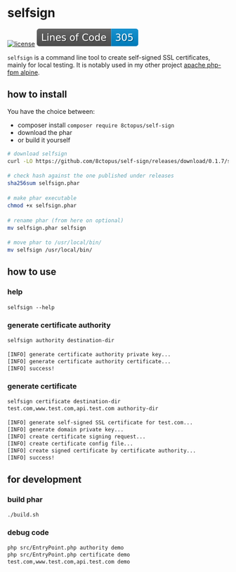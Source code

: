 # selfsign

[![license](http://poser.pugx.org/8ctopus/self-sign/license)](https://packagist.org/packages/8ctopus/self-sign)
![lines of code](https://raw.githubusercontent.com/8ctopus/self-sign/image-data/lines.svg)

`selfsign` is a command line tool to create self-signed SSL certificates, mainly for local testing.
It is notably used in my other project [apache php-fpm alpine](https://github.com/8ctopus/apache-php-fpm-alpine).

## how to install

You have the choice between:
- composer install `composer require 8ctopus/self-sign`
- download the phar
- or build it yourself

```sh
# download selfsign
curl -LO https://github.com/8ctopus/self-sign/releases/download/0.1.7/selfsign.phar

# check hash against the one published under releases
sha256sum selfsign.phar

# make phar executable
chmod +x selfsign.phar

# rename phar (from here on optional)
mv selfsign.phar selfsign

# move phar to /usr/local/bin/
mv selfsign /usr/local/bin/
```

## how to use

### help

    selfsign --help

### generate certificate authority

    selfsign authority destination-dir

    [INFO] generate certificate authority private key...
    [INFO] generate certificate authority certificate...
    [INFO] success!

### generate certificate

    selfsign certificate destination-dir test.com,www.test.com,api.test.com authority-dir

    [INFO] generate self-signed SSL certificate for test.com...
    [INFO] generate domain private key...
    [INFO] create certificate signing request...
    [INFO] create certificate config file...
    [INFO] create signed certificate by certificate authority...
    [INFO] success!

## for development

### build phar

    ./build.sh

### debug code

    php src/EntryPoint.php authority demo
    php src/EntryPoint.php certificate demo test.com,www.test.com,api.test.com demo
